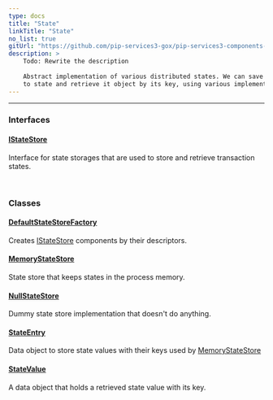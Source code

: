 ```yaml
---
type: docs
title: "State"
linkTitle: "State"
no_list: true
gitUrl: "https://github.com/pip-services3-gox/pip-services3-components-gox"
description: >
    Todo: Rewrite the description
    
    Abstract implementation of various distributed states. We can save an object 
    to state and retrieve it object by its key, using various implementations.  
---
```

---

<div class="module-body"> 

### Interfaces

#### [IStateStore](istate_store)
Interface for state storages that are used to store and retrieve transaction states.

<br>

### Classes

#### [DefaultStateStoreFactory](default_state_store_factory)
Creates [IStateStore](istate_store) components by their descriptors.

#### [MemoryStateStore](memory_state_store)
State store that keeps states in the process memory.

#### [NullStateStore](null_state_store)
Dummy state store implementation that doesn't do anything.

#### [StateEntry](state_entry)
Data object to store state values with their keys used by [MemoryStateStore](memory_state_store)

#### [StateValue](state_value)
A data object that holds a retrieved state value with its key.


</div>
